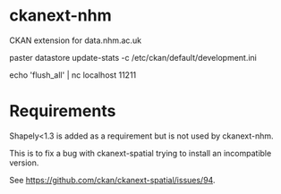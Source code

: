 ckanext-nhm
===========

CKAN extension for data.nhm.ac.uk

paster datastore update-stats -c /etc/ckan/default/development.ini

echo 'flush_all' | nc localhost 11211


Requirements
============

Shapely<1.3 is added as a requirement but is not used by ckanext-nhm.

This is to fix a bug with ckanext-spatial trying to install an incompatible version.
 
See https://github.com/ckan/ckanext-spatial/issues/94.
